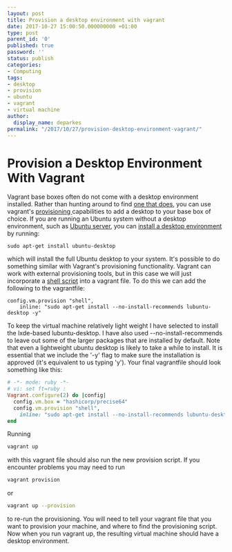 ```yaml
---
layout: post
title: Provision a desktop environment with vagrant
date: 2017-10-27 15:00:50.000000000 +01:00
type: post
parent_id: '0'
published: true
password: ''
status: publish
categories:
- Computing
tags:
- desktop
- provision
- ubuntu
- vagrant
- virtual machine
author:
  display_name: deparkes
permalink: "/2017/10/27/provision-desktop-environment-vagrant/"
---
```

<h1>Provision a Desktop Environment With Vagrant</h1>
Vagrant base boxes often do not come with a desktop environment installed. Rather than hunting around to find <a href="https://github.com/rgl/xfce-desktop-vagrant/blob/master/provision.sh">one that does</a>, you can use vagrant's <a href="https://stackoverflow.com/questions/29687222/what-does-it-mean-to-provision-a-virtual-machine">provisioning </a>capabilities to add a desktop to your base box of choice.
If you are running an Ubuntu system without a desktop environment, such as <a href="https://www.ubuntu.com/download/server">Ubuntu server</a>, you can <a href="https://askubuntu.com/questions/53822/how-do-you-run-ubuntu-server-with-a-gui">install a desktop environment</a> by running:

```
sudo apt-get install ubuntu-desktop
```

which will install the full Ubuntu desktop to your system.
It's possible to do something similar with Vagrant's provisioning functionality. Vagrant can work with external provisioning tools, but in this case we will just incorporate a <a href="https://www.vagrantup.com/docs/provisioning/shell.html">shell script</a> into a vagrant file.
To do this we can add the following to the vagrantfile:

```
config.vm.provision "shell",
    inline: "sudo apt-get install --no-install-recommends lubuntu-desktop -y"
```

To keep the virtual machine relatively light weight I have selected to install the lxde-based lubuntu-desktop. I have also used --no-install-recommends to leave out some of the larger packages that are installed by default. Note that even a lightweight ubuntu desktop is likely to take a while to install.
It is essential that we include the '-y' flag to make sure the installation is approved (it's equivalent to us typing 'y').
Your final vagrantfile should look something like this:

```ruby
# -*- mode: ruby -*-
# vi: set ft=ruby :
Vagrant.configure(2) do |config|
  config.vm.box = "hashicorp/precise64"
  config.vm.provision "shell",
    inline: "sudo apt-get install --no-install-recommends lubuntu-desktop -y"
end
```

Running

```bash
vagrant up
```

with this vagrant file should also run the new provision script.
If you encounter problems you may need to run

```bash
vagrant provision
```

or

```bash
vagrant up --provision
```

to re-run the provisioning.
You will need to tell your vagrant file that you want to provision your machine, and where to find the provisioning script.
Now when you run vagrant up, the resulting virtual machine should have a desktop environment.

